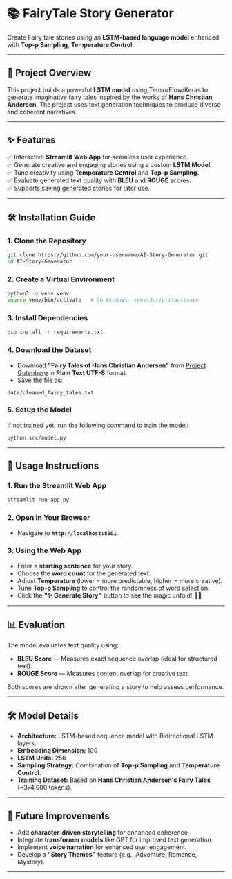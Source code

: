 # 📚 FairyTale Story Generator

Create Fairy tale stories using an **LSTM-based language model** enhanced with **Top-p Sampling**, **Temperature Control**.

---

## 🚀 Project Overview
This project builds a powerful **LSTM model** using TensorFlow/Keras to generate imaginative fairy tales inspired by the works of **Hans Christian Andersen**. The project uses text generation techniques to produce diverse and coherent narratives.

---

## ✨ Features
✅ Interactive **Streamlit Web App** for seamless user experience.  
✅ Generate creative and engaging stories using a custom **LSTM Model**.  
✅ Tune creativity using **Temperature Control** and **Top-p Sampling**.  
✅ Evaluate generated text quality with **BLEU** and **ROUGE** scores.  
✅ Supports saving generated stories for later use.  

---

## 🛠️ Installation Guide

### 1. Clone the Repository
```bash
git clone https://github.com/your-username/AI-Story-Generator.git
cd AI-Story-Generator
```

### 2. Create a Virtual Environment
```bash
python3 -m venv venv
source venv/bin/activate   # On Windows: venv\Scripts\activate
```

### 3. Install Dependencies
```bash
pip install -r requirements.txt
```

### 4. Download the Dataset
- Download **"Fairy Tales of Hans Christian Andersen"** from [Project Gutenberg](https://www.gutenberg.org/) in **Plain Text UTF-8** format.
- Save the file as:  
```
data/cleaned_fairy_tales.txt
```

### 5. Setup the Model
If not trained yet, run the following command to train the model:
```bash
python src/model.py
```

---

## 🚀 Usage Instructions

### 1. Run the Streamlit Web App
```bash
streamlit run app.py
```

### 2. Open in Your Browser
- Navigate to **`http://localhost:8501`**.

### 3. Using the Web App
- Enter a **starting sentence** for your story.
- Choose the **word count** for the generated text.
- Adjust **Temperature** (lower = more predictable, higher = more creative).
- Tune **Top-p Sampling** to control the randomness of word selection.
- Click the **"✨ Generate Story"** button to see the magic unfold! 🧙‍♂️

---

## 📊 Evaluation
The model evaluates text quality using:

- **BLEU Score** — Measures exact sequence overlap (ideal for structured text).
- **ROUGE Score** — Measures content overlap for creative text.

Both scores are shown after generating a story to help assess performance.

---

## 🛠️ Model Details
- **Architecture:** LSTM-based sequence model with Bidirectional LSTM layers.  
- **Embedding Dimension:** 100  
- **LSTM Units:** 256  
- **Sampling Strategy:** Combination of **Top-p Sampling** and **Temperature Control**.  
- **Training Dataset:** Based on **Hans Christian Andersen's Fairy Tales** (~374,000 tokens).  

---

## 🌟 Future Improvements
- Add **character-driven storytelling** for enhanced coherence.  
- Integrate **transformer models** like GPT for improved text generation.  
- Implement **voice narration** for enhanced user engagement.  
- Develop a **"Story Themes"** feature (e.g., Adventure, Romance, Mystery).  

---